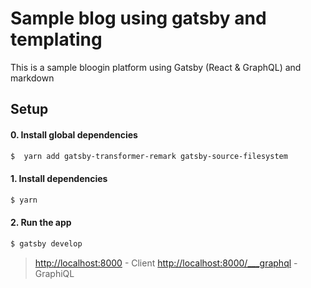 # Sample blog using gatsby and templating
  This is a sample bloogin platform using Gatsby (React & GraphQL) and markdown

## Setup

#### 0.  Install global dependencies

```sh
$  yarn add gatsby-transformer-remark gatsby-source-filesystem
```

#### 1.  Install dependencies

```sh
$ yarn
```

#### 2. Run the app

```sh
$ gatsby develop
```

> [http://localhost:8000](http://localhost:8000) - Client
> [http://localhost:8000/___graphql](http://localhost:8000/___graphql) - GraphiQL
